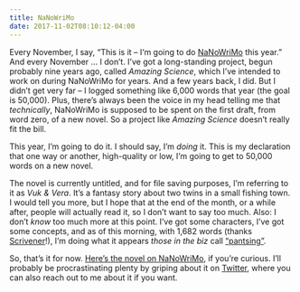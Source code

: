 ```yaml
---
title: NaNoWriMo
date: 2017-11-02T08:10:12-04:00
---
```


Every November, I say, “This is it – I‘m going to do [NaNoWriMo](https://nanowrimo.org) this year.” And every November … I don’t. I’ve got a long-standing project, begun probably nine years ago, called _Amazing Science_, which I’ve intended to work on during NaNoWriMo for years. And a few years back, I did. But I didn’t get very far – I logged something like 6,000 words that year (the goal is 50,000). Plus, there’s always been the voice in my head telling me that _technically_, NaNoWriMo is supposed to be spent on the first draft, from word zero, of a new novel. So a project like _Amazing Science_ doesn’t really fit the bill.

This year, I’m going to do it. I should say, I’m _doing_ it. This is my declaration that one way or another, high-quality or low, I’m going to get to 50,000 words on a new novel.

The novel is currently untitled, and for file saving purposes, I’m referring to it as _Vuk & Vera_. It’s a fantasy story about two twins in a small fishing town. I would tell you more, but I hope that at the end of the month, or a while after, people will actually read it, so I don’t want to say too much. Also: I don’t _know_ too much more at this point. I’ve got some characters, I’ve got some concepts, and as of this morning, with 1,682 words (thanks [Scrivener](http://literatureandlatte.com/scrivener.php)!), I’m doing what it appears _those in the biz_ call [“pantsing”](http://www.wikiwrimo.org/wiki/Pantsing).

So, that’s it for now. [Here’s the novel on NaNoWriMo](https://nanowrimo.org/participants/bensaufley/novels/untitled-vuk-vera/stats), if you’re curious. I’ll probably be procrastinating plenty by griping about it on [Twitter](https://twitter.com/bensaufley), where you can also reach out to me about it if you want.
